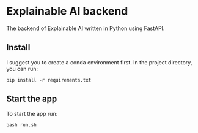 # Explainable AI backend

The backend of Explainable AI written in Python using FastAPI. 

## Install

I suggest you to create a conda environment first. 
In the project directory, you can run:

`pip install -r requirements.txt`

## Start the app 

To start the app run: 

`bash run.sh`

